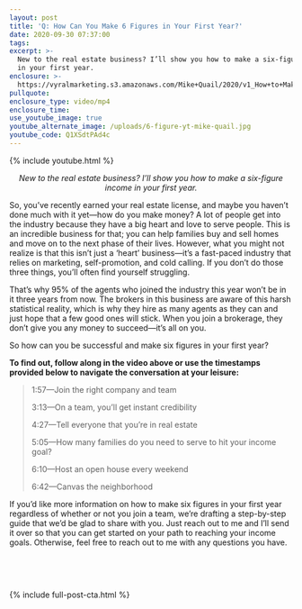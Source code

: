 ```yaml
---
layout: post
title: 'Q: How Can You Make 6 Figures in Your First Year?'
date: 2020-09-30 07:37:00
tags:
excerpt: >-
  New to the real estate business? I’ll show you how to make a six-figure income
  in your first year.
enclosure: >-
  https://vyralmarketing.s3.amazonaws.com/Mike+Quail/2020/v1_How+to+Make+6+Figures+Your+First+Year+-+Mike+Quail.mp4
pullquote:
enclosure_type: video/mp4
enclosure_time:
use_youtube_image: true
youtube_alternate_image: /uploads/6-figure-yt-mike-quail.jpg
youtube_code: Q1XSdtPAd4c
---
```


{% include youtube.html %}

<p style="text-align:center;"><em>New to the real estate business? I’ll show you how to make a six-figure income in your first year.</em></p>

So, you’ve recently earned your real estate license, and maybe you haven’t done much with it yet—how do you make money? A lot of people get into the industry because they have a big heart and love to serve people. This is an incredible business for that; you can help families buy and sell homes and move on to the next phase of their lives. However, what you might not realize is that this isn’t just a ‘heart’ business—it’s a fast-paced industry that relies on marketing, self-promotion, and cold calling. If you don’t do those three things, you’ll often find yourself struggling.

That’s why 95% of the agents who joined the industry this year won’t be in it three years from now. The brokers in this business are aware of this harsh statistical reality, which is why they hire as many agents as they can and just hope that a few good ones will stick. When you join a brokerage, they don’t give you any money to succeed—it’s all on you.

So how can you be successful and make six figures in your first year?

**To find out, follow along in the video above or use the timestamps provided below to navigate the conversation at your leisure:**

> 1:57—Join the right company and team
>
>
> 3:13—On a team, you’ll get instant credibility
>
>
> 4:27—Tell everyone that you’re in real estate
>
>
> 5:05—How many families do you need to serve to hit your income goal?
>
>
> 6:10—Host an open house every weekend
>
>
> 6:42—Canvas the neighborhood

If you’d like more information on how to make six figures in your first year regardless of whether or not you join a team, we’re drafting a step-by-step guide that we’d be glad to share with you. Just reach out to me and I’ll send it over so that you can get started on your path to reaching your income goals. Otherwise, feel free to reach out to me with any questions you have.

&nbsp;

&nbsp;

{% include full-post-cta.html %}